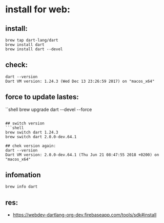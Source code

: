 # install for web:


## install:
```shell
brew tap dart-lang/dart
brew install dart
brew install dart --devel
```

## check:
```shell
dart --version
Dart VM version: 1.24.3 (Wed Dec 13 23:26:59 2017) on "macos_x64"
```

## force to update lastes:
``shell
brew upgrade dart --devel --force
```

## switch version
```shell
brew switch dart 1.24.3
brew switch dart 2.0.0-dev.64.1

## chek version again:
dart --version
Dart VM version: 2.0.0-dev.64.1 (Thu Jun 21 08:47:55 2018 +0200) on "macos_x64"
```

## infomation
```shell
brew info dart
```

## res:
+ https://webdev-dartlang-org-dev.firebaseapp.com/tools/sdk#install